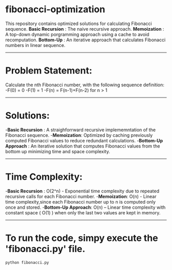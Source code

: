 # fibonacci-optimization

This repository contains optimized solutions for calculating Fibonacci sequence.
**Basic Recursion** : The naive recursive approach.
**Memoization** : A top-down dynamic porgramming approach using a cache to avoid recomputation.
**Bottom-Up** : An iterative approach that calculates Fibonacci numbers in linear sequence.

---

# Problem Statement:

Calculate the nth Fibonacci number, with the following sequence definition:
-F(0) = 0
-F(1) = 1
-F(n) = F(n-1)+F(n-2) for n > 1

---

# Solutions:

-**Basic Recursion** : A straighforrward recursive implememntation of the Fibonacci sequence. -**Memoization**: Optimized by caching previously computed Fibonacci values to reduce redundant calculations. -**Bottom-Up Approach** : An iterative solution that computes Fibonacci values from the bottom up minimizing time and space complexity.

---

# Time Complexity:

-**Basic Recursion** : O(2^n) - Exponential time complexity due to repeated recursive calls for each Fibonacci number. -**Memoization**: O(n) - Linear time complexity,since each Fibonacci number up to n is computed only once and stored. -**Bottom-Up Approach**: O(n) – Linear time complexity with constant space \( O(1) \) when only the last two values are kept in memory.

---

# To run the code, simpy execute the 'fibonacci.py' file.

```bash
python fibonacci.py
```
